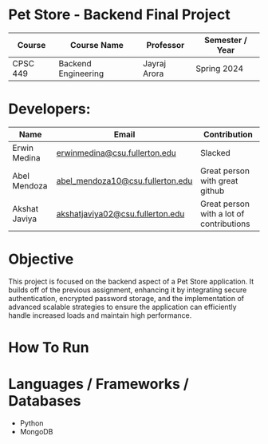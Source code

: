 # Pet Store - Backend Final Project

| Course   | Course Name         | Professor    | Semester / Year |
| -------- | ------------------- | ------------ | --------------- |
| CPSC 449 | Backend Engineering | Jayraj Arora | Spring 2024     |

# Developers:

| Name          | Email                            | Contribution                             |
| ------------- | -------------------------------- | ---------------------------------------- |
| Erwin Medina  | erwinmedina@csu.fullerton.edu    | Slacked                                  |
| Abel Mendoza  | abel_mendoza10@csu.fullerton.edu | Great person with great github           |
| Akshat Javiya | akshatjaviya02@csu.fullerton.edu | Great person with a lot of contributions |

# Objective

This project is focused on the backend aspect of a Pet Store application. It builds off of the previous assignment, enhancing it by integrating secure authentication, encrypted password storage, and the implementation of advanced scalable strategies to ensure the application can efficiently handle increased loads and maintain high performance.

# How To Run

# Languages / Frameworks / Databases

- Python
- MongoDB
